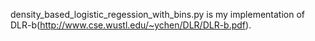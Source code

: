 density_based_logistic_regession_with_bins.py is my implementation of DLR-b(http://www.cse.wustl.edu/~ychen/DLR/DLR-b.pdf).
